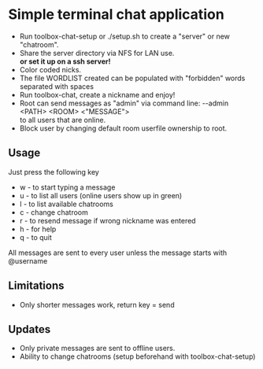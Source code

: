# Simple terminal chat application
- Run toolbox-chat-setup or ./setup.sh to create a "server" or new "chatroom".
- Share the server directory via NFS for LAN use.<br>
  **or set it up on a ssh server!**
- Color coded nicks.
- The file WORDLIST created can be populated with "forbidden" words separated with spaces
- Run toolbox-chat, create a nickname and enjoy!
- Root can send messages as "admin" via command line: --admin \<PATH> \<ROOM> \<"MESSAGE"><br>
  to all users that are online.
- Block user by changing default room userfile ownership to root. 

## Usage
Just press the following key

- w - to start typing a message
- u - to list all users (online users show up in green)
- l - to list available chatrooms
- c - change chatroom
- r - to resend message if wrong nickname was entered
- h - for help
- q - to quit

All messages are sent to every user unless the message starts with @username<br>

## Limitations

- Only shorter messages work, return key = send

## Updates

- Only private messages are sent to offline users.
- Ability to change chatrooms (setup beforehand with toolbox-chat-setup)
